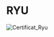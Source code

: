 # RYU

![Certificat_Ryu](https://user-images.githubusercontent.com/81981737/155851100-14ce1ce9-2bd4-46ff-bd2f-d8893aa947f5.jpg)
